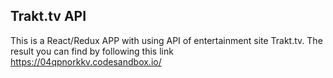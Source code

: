 ## Trakt.tv API

This is a React/Redux APP with using API of entertainment site Trakt.tv.
The result you can find by following this link https://04qpnorkkv.codesandbox.io/

